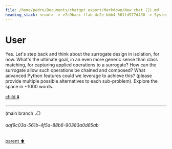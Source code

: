 ```yaml
---
file: /home/pedro/Documents/chatgpt_export/Markdown/New chat (2).md
heading_stack: <root> -> e7c9baec-ffab-4c2e-bbb4-561fd977d430 -> System -> 536e0e74-8c30-49ea-ae85-f83cc1361c13 -> System -> aaa29187-c9e6-4055-a115-71076813ffbc -> User -> cc136d1c-37a8-4c4a-b365-9b8369a2b895 -> Assistant -> Approaches: -> Generalized to ASTs: -> Code Example: -> a238746d-f3e1-4b77-a9b7-ba0f5e8f7049 -> Assistant -> 29d82439-fb56-42eb-afe8-8ca15db19eb8 -> Tool -> f1219ce2-4490-4271-881d-328b7eed1acf -> Assistant -> aaa2c008-0c05-4714-90ce-395abd9559a8 -> User -> b4bb145a-3220-4564-b3ee-c5ec6c3ac485 -> Assistant -> 8d058de8-bf7e-4d33-8add-ff38a294ccf3 -> Tool -> 82fca1ae-6c6b-4948-a056-d75568771d51 -> Assistant -> aaa22bef-f9a9-4ccd-a7ee-a32f715e1298 -> User -> b4eff856-22ed-48d6-9914-b5d88ad5900c -> Assistant -> Design: -> 104bd562-86a6-4f4a-bc9f-a0547164b28e -> Assistant -> 16e122ab-f2db-436e-828f-bfa39aa4f7ed -> Tool -> b02c5db1-9ad5-4939-8bd8-aa59a9c6b557 -> Assistant -> 9b2d3607-c709-4fc4-8538-ebf92d3bde56 -> Assistant -> c5b8c212-728c-4fe8-8f3a-a7b4f0192f92 -> Tool -> fe53cc43-94fc-46e7-baed-171a6da9377d -> Assistant -> 731821cf-5d1e-4c27-b899-a28ff2d41032 -> Assistant -> c8cf863a-b329-4cba-8005-96a60c18cb54 -> Tool -> 8c1e076f-bf22-4db6-b3cc-b1d454083d70 -> Assistant -> 3e5448cd-a45f-44cb-9797-7ae40e130e15 -> Assistant -> 297959ae-169f-4b53-9891-613369d0854b -> Tool -> aff97488-cebd-4a1e-ad04-0c9d3a03b30c -> Assistant -> eb960eec-89da-43cd-b077-5c250e9e6679 -> Assistant -> aaa2f12c-7872-4c97-95e7-3a566eb298c1 -> User -> 113323f2-22d5-4ed0-a704-0b4e4f274da8 -> Assistant -> 5a3a56cf-7fd0-4562-a2a4-374e323618b8 -> Assistant -> b50ddbca-f9e1-457c-a3a1-28a0bb6c8937 -> Tool -> 423fbc8d-44b6-4889-ac81-c99528175c6e -> Assistant -> 46eeff61-a13f-4b14-bae4-5a12532fd5cd -> Assistant -> b877108a-0486-4fda-8b27-917137da182c -> Tool -> 6a1dbfa1-50dc-4ec2-a823-ba7465ca03cf -> Assistant -> 5357c495-f4d7-491c-8ff5-933e3cae577a -> Assistant -> d6397c3c-320d-479c-8b59-d13f856dd636 -> Tool -> a9c6488c-6ef6-48cf-a710-7b743cfff2a8 -> Assistant -> 799b59cc-5e8a-4a2b-9598-5231b56d5a0f -> Assistant -> aaa25235-772d-4d4a-ba39-8bc98552ea9d -> User -> 6969592b-9802-4a6b-8592-f9f0464610f9 -> Assistant -> 836fbf9a-4292-4a77-a9b3-e31c276307b4 -> Assistant -> 8dbf13f3-3b10-4ed1-9c4c-5f6e1c3e3a56 -> Tool -> d0f636b9-bd5b-4531-9d0b-ccd483299495 -> Assistant -> 129845fd-08e9-4c78-b8da-3abb6ff50699 -> Assistant -> 3a1d6e78-dc0d-4b0e-a624-2b53ae89ae9d -> Tool -> 9397a123-df01-4492-87cf-39c4e243d4f9 -> Assistant -> 96aaef3d-7b0b-4c90-a088-ce6f74f2170d -> Assistant -> b49c71cf-99af-4937-ab8b-b8638659f669 -> Tool -> a3b2d169-2254-4fbb-999d-b77dfe4d6ddd -> Assistant -> 3272b092-7306-4b64-8835-4b9e4c80f98c -> Assistant -> dbf007f9-75c1-4f42-b90d-7de6296fc27c -> Tool -> 0543eac9-e04c-4827-9dab-dfdba3a7b104 -> Assistant -> 0df6f684-f697-49b4-aab4-2bd5ffa03d50 -> Assistant -> e825fd84-bf87-4792-b03d-8648418d5a0b -> Tool -> dbbe38e1-da97-43cf-9d61-8edbe99800ae -> Assistant -> aaa23077-8cd5-47b0-878a-ba077f3073e2 -> User
---
```

# User

Yes. Let's step back and think about the surrogate design in isolation, for now. What's the ultimate goal, in an even more generic sense than class matching, for capturing applied operations to a surrogate? How can the surrogate allow such operations be chained and composed? What advanced Python features could we leverage to achieve this? (please provide multiple possible alternatives to each sub-problem). Explore the space in ~1000 words.

[child ⬇️](#aaf9c03a-561b-4f5a-88b6-90383a0d65ab)

---

(main branch ⎇)
###### aaf9c03a-561b-4f5a-88b6-90383a0d65ab
[parent ⬆️](#aaa23077-8cd5-47b0-878a-ba077f3073e2)

